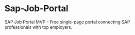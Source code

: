 # Sap-Job-Portal
SAP Job Portal MVP – Free single-page portal connecting SAP professionals with top employers.
